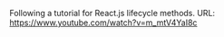 Following a tutorial for React.js lifecycle methods. 
URL: https://www.youtube.com/watch?v=m_mtV4YaI8c
